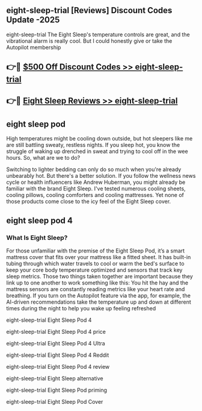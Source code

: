 ## eight-sleep-trial [Reviews​] Discount Codes Update -2025

eight-sleep-trial The Eight Sleep's temperature controls are great, and the vibrational alarm is really cool. But I could honestly give or take the Autopilot membership

## 👉🔴 [$500 Off Discount Codes >> eight-sleep-trial](http://download.freeplayer.one?title=eight-sleep-trial&ref=18-ES)

## 👉🔴 [Eight Sleep Reviews >> eight-sleep-trial](http://download.freeplayer.one?title=eight-sleep-trial&ref=18-ES)

## eight sleep pod

High temperatures might be cooling down outside, but hot sleepers like me are still battling sweaty, restless nights. If you sleep hot, you know the struggle of waking up drenched in sweat and trying to cool off in the wee hours. So, what are we to do?

Switching to lighter bedding can only do so much when you're already unbearably hot. But there's a better solution. If you follow the wellness news cycle or health influencers like Andrew Huberman, you might already be familiar with the brand Eight Sleep. I've tested numerous cooling sheets, cooling pillows, cooling comforters and cooling mattresses. Yet none of those products come close to the icy feel of the Eight Sleep cover.

## eight sleep pod 4

### What Is Eight Sleep?

For those unfamiliar with the premise of the Eight Sleep Pod, it’s a smart mattress cover that fits over your mattress like a fitted sheet. It has built-in tubing through which water travels to cool or warm the bed's surface to keep your core body temperature optimized and sensors that track key sleep metrics. Those two things taken together are important because they link up to one another to work something like this: You hit the hay and the mattress sensors are constantly reading metrics like your heart rate and breathing. If you turn on the Autopilot feature via the app, for example, the AI-driven recommendations take the temperature up and down at different times during the night to help you wake up feeling refreshed

eight-sleep-trial Eight Sleep Pod 4

eight-sleep-trial Eight Sleep Pod 4 price

eight-sleep-trial Eight Sleep Pod 4 Ultra

eight-sleep-trial Eight Sleep Pod 4 Reddit

eight-sleep-trial Eight Sleep Pod 4 review

eight-sleep-trial Eight Sleep alternative

eight-sleep-trial Eight Sleep Pod priming

eight-sleep-trial Eight Sleep Pod Cover
